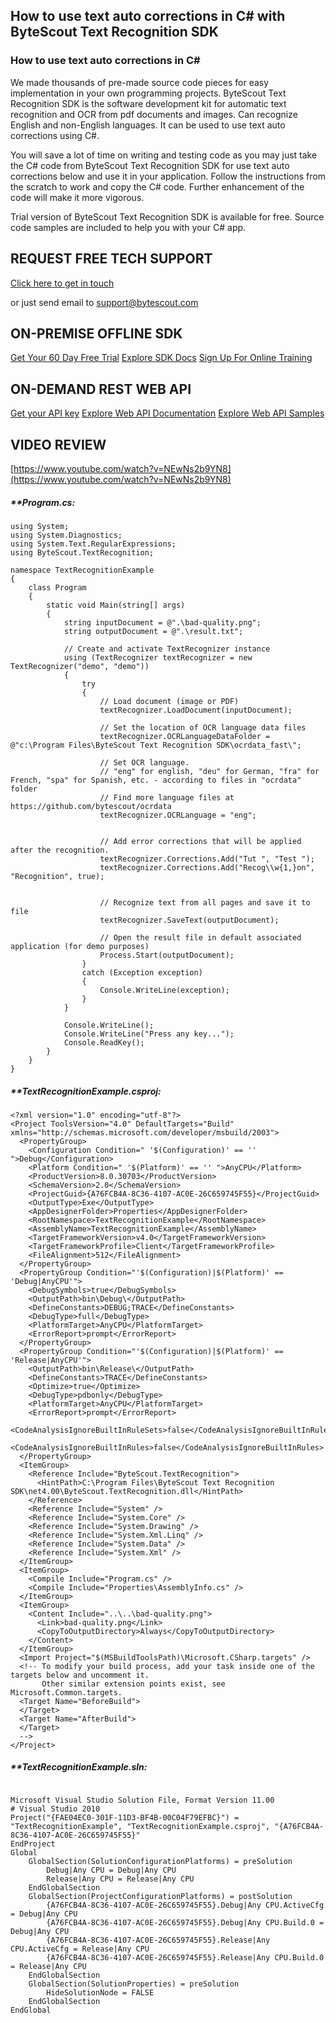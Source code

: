 ## How to use text auto corrections in C# with ByteScout Text Recognition SDK

### How to use text auto corrections in C#

We made thousands of pre-made source code pieces for easy implementation in your own programming projects. ByteScout Text Recognition SDK is the software development kit for automatic text recognition and OCR from pdf documents and images. Can recognize English and non-English languages. It can be used to use text auto corrections using C#.

You will save a lot of time on writing and testing code as you may just take the C# code from ByteScout Text Recognition SDK for use text auto corrections below and use it in your application. Follow the instructions from the scratch to work and copy the C# code. Further enhancement of the code will make it more vigorous.

Trial version of ByteScout Text Recognition SDK is available for free. Source code samples are included to help you with your C# app.

## REQUEST FREE TECH SUPPORT

[Click here to get in touch](https://bytescout.zendesk.com/hc/en-us/requests/new?subject=ByteScout%20Text%20Recognition%20SDK%20Question)

or just send email to [support@bytescout.com](mailto:support@bytescout.com?subject=ByteScout%20Text%20Recognition%20SDK%20Question) 

## ON-PREMISE OFFLINE SDK 

[Get Your 60 Day Free Trial](https://bytescout.com/download/web-installer?utm_source=github-readme)
[Explore SDK Docs](https://bytescout.com/documentation/index.html?utm_source=github-readme)
[Sign Up For Online Training](https://academy.bytescout.com/)


## ON-DEMAND REST WEB API

[Get your API key](https://pdf.co/documentation/api?utm_source=github-readme)
[Explore Web API Documentation](https://pdf.co/documentation/api?utm_source=github-readme)
[Explore Web API Samples](https://github.com/bytescout/ByteScout-SDK-SourceCode/tree/master/PDF.co%20Web%20API)

## VIDEO REVIEW

[https://www.youtube.com/watch?v=NEwNs2b9YN8](https://www.youtube.com/watch?v=NEwNs2b9YN8)




<!-- code block begin -->

##### ****Program.cs:**
    
```
using System;
using System.Diagnostics;
using System.Text.RegularExpressions;
using ByteScout.TextRecognition;

namespace TextRecognitionExample
{
    class Program
    {
        static void Main(string[] args)
        {
            string inputDocument = @".\bad-quality.png";
            string outputDocument = @".\result.txt";

            // Create and activate TextRecognizer instance
            using (TextRecognizer textRecognizer = new TextRecognizer("demo", "demo"))
            {
                try
                {
                    // Load document (image or PDF)
                    textRecognizer.LoadDocument(inputDocument);

                    // Set the location of OCR language data files
                    textRecognizer.OCRLanguageDataFolder = @"c:\Program Files\ByteScout Text Recognition SDK\ocrdata_fast\";

                    // Set OCR language.
                    // "eng" for english, "deu" for German, "fra" for French, "spa" for Spanish, etc. - according to files in "ocrdata" folder
                    // Find more language files at https://github.com/bytescout/ocrdata
                    textRecognizer.OCRLanguage = "eng"; 


                    // Add error corrections that will be applied after the recognition.
                    textRecognizer.Corrections.Add("Tut ", "Test ");
                    textRecognizer.Corrections.Add("Recog\\w{1,}on", "Recognition", true);


                    // Recognize text from all pages and save it to file
                    textRecognizer.SaveText(outputDocument);

                    // Open the result file in default associated application (for demo purposes)
                    Process.Start(outputDocument);
                }
                catch (Exception exception)
                {
                    Console.WriteLine(exception);
                }
            }

            Console.WriteLine();
            Console.WriteLine("Press any key...");
            Console.ReadKey();
        }
    }
}

```

<!-- code block end -->    

<!-- code block begin -->

##### ****TextRecognitionExample.csproj:**
    
```
<?xml version="1.0" encoding="utf-8"?>
<Project ToolsVersion="4.0" DefaultTargets="Build" xmlns="http://schemas.microsoft.com/developer/msbuild/2003">
  <PropertyGroup>
    <Configuration Condition=" '$(Configuration)' == '' ">Debug</Configuration>
    <Platform Condition=" '$(Platform)' == '' ">AnyCPU</Platform>
    <ProductVersion>8.0.30703</ProductVersion>
    <SchemaVersion>2.0</SchemaVersion>
    <ProjectGuid>{A76FCB4A-8C36-4107-AC0E-26C659745F55}</ProjectGuid>
    <OutputType>Exe</OutputType>
    <AppDesignerFolder>Properties</AppDesignerFolder>
    <RootNamespace>TextRecognitionExample</RootNamespace>
    <AssemblyName>TextRecognitionExample</AssemblyName>
    <TargetFrameworkVersion>v4.0</TargetFrameworkVersion>
    <TargetFrameworkProfile>Client</TargetFrameworkProfile>
    <FileAlignment>512</FileAlignment>
  </PropertyGroup>
  <PropertyGroup Condition="'$(Configuration)|$(Platform)' == 'Debug|AnyCPU'">
    <DebugSymbols>true</DebugSymbols>
    <OutputPath>bin\Debug\</OutputPath>
    <DefineConstants>DEBUG;TRACE</DefineConstants>
    <DebugType>full</DebugType>
    <PlatformTarget>AnyCPU</PlatformTarget>
    <ErrorReport>prompt</ErrorReport>
  </PropertyGroup>
  <PropertyGroup Condition="'$(Configuration)|$(Platform)' == 'Release|AnyCPU'">
    <OutputPath>bin\Release\</OutputPath>
    <DefineConstants>TRACE</DefineConstants>
    <Optimize>true</Optimize>
    <DebugType>pdbonly</DebugType>
    <PlatformTarget>AnyCPU</PlatformTarget>
    <ErrorReport>prompt</ErrorReport>
    <CodeAnalysisIgnoreBuiltInRuleSets>false</CodeAnalysisIgnoreBuiltInRuleSets>
    <CodeAnalysisIgnoreBuiltInRules>false</CodeAnalysisIgnoreBuiltInRules>
  </PropertyGroup>
  <ItemGroup>
    <Reference Include="ByteScout.TextRecognition">
      <HintPath>C:\Program Files\ByteScout Text Recognition SDK\net4.00\ByteScout.TextRecognition.dll</HintPath>
    </Reference>
    <Reference Include="System" />
    <Reference Include="System.Core" />
    <Reference Include="System.Drawing" />
    <Reference Include="System.Xml.Linq" />
    <Reference Include="System.Data" />
    <Reference Include="System.Xml" />
  </ItemGroup>
  <ItemGroup>
    <Compile Include="Program.cs" />
    <Compile Include="Properties\AssemblyInfo.cs" />
  </ItemGroup>
  <ItemGroup>
    <Content Include="..\..\bad-quality.png">
      <Link>bad-quality.png</Link>
      <CopyToOutputDirectory>Always</CopyToOutputDirectory>
    </Content>
  </ItemGroup>
  <Import Project="$(MSBuildToolsPath)\Microsoft.CSharp.targets" />
  <!-- To modify your build process, add your task inside one of the targets below and uncomment it. 
       Other similar extension points exist, see Microsoft.Common.targets.
  <Target Name="BeforeBuild">
  </Target>
  <Target Name="AfterBuild">
  </Target>
  -->
</Project>
```

<!-- code block end -->    

<!-- code block begin -->

##### ****TextRecognitionExample.sln:**
    
```

Microsoft Visual Studio Solution File, Format Version 11.00
# Visual Studio 2010
Project("{FAE04EC0-301F-11D3-BF4B-00C04F79EFBC}") = "TextRecognitionExample", "TextRecognitionExample.csproj", "{A76FCB4A-8C36-4107-AC0E-26C659745F55}"
EndProject
Global
	GlobalSection(SolutionConfigurationPlatforms) = preSolution
		Debug|Any CPU = Debug|Any CPU
		Release|Any CPU = Release|Any CPU
	EndGlobalSection
	GlobalSection(ProjectConfigurationPlatforms) = postSolution
		{A76FCB4A-8C36-4107-AC0E-26C659745F55}.Debug|Any CPU.ActiveCfg = Debug|Any CPU
		{A76FCB4A-8C36-4107-AC0E-26C659745F55}.Debug|Any CPU.Build.0 = Debug|Any CPU
		{A76FCB4A-8C36-4107-AC0E-26C659745F55}.Release|Any CPU.ActiveCfg = Release|Any CPU
		{A76FCB4A-8C36-4107-AC0E-26C659745F55}.Release|Any CPU.Build.0 = Release|Any CPU
	EndGlobalSection
	GlobalSection(SolutionProperties) = preSolution
		HideSolutionNode = FALSE
	EndGlobalSection
EndGlobal

```

<!-- code block end -->